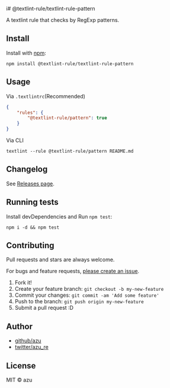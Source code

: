 i# @textlint-rule/textlint-rule-pattern

A textlint rule that checks by RegExp patterns.

## Install

Install with [npm](https://www.npmjs.com/):

    npm install @textlint-rule/textlint-rule-pattern

## Usage

Via `.textlintrc`(Recommended)

```json
{
    "rules": {
        "@textlint-rule/pattern": true
    }
}
```

Via CLI

```
textlint --rule @textlint-rule/pattern README.md
```


## Changelog

See [Releases page](https://github.com/textlint-rule/textlint-rule-pattern/releases).

## Running tests

Install devDependencies and Run `npm test`:

    npm i -d && npm test

## Contributing

Pull requests and stars are always welcome.

For bugs and feature requests, [please create an issue](https://github.com/textlint-rule/textlint-rule-pattern/issues).

1. Fork it!
2. Create your feature branch: `git checkout -b my-new-feature`
3. Commit your changes: `git commit -am 'Add some feature'`
4. Push to the branch: `git push origin my-new-feature`
5. Submit a pull request :D

## Author

- [github/azu](https://github.com/azu)
- [twitter/azu_re](https://twitter.com/azu_re)

## License

MIT © azu
